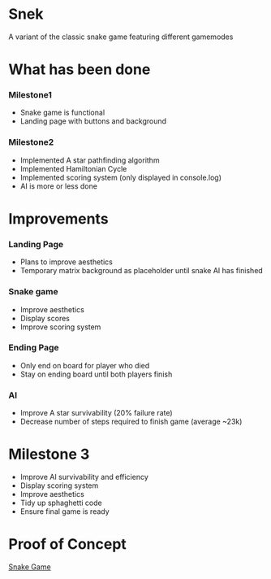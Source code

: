 # Snek
A variant of the classic snake game featuring different gamemodes

# What has been done

### Milestone1
* Snake game is functional
* Landing page with buttons and background

### Milestone2
* Implemented A star pathfinding algorithm
* Implemented Hamiltonian Cycle
* Implemented scoring system (only displayed in console.log)
* AI is more or less done

# Improvements
### Landing Page
* Plans to improve aesthetics
* Temporary matrix background as placeholder until snake AI has finished

### Snake game
* Improve aesthetics
* Display scores
* Improve scoring system

### Ending Page
* Only end on board for player who died
* Stay on ending board until both players finish

### AI
* Improve A star survivability (20% failure rate)
* Decrease number of steps required to finish game (average ~23k)

# Milestone 3
* Improve AI survivability and efficiency
* Display scoring system
* Improve aesthetics
* Tidy up sphaghetti code
* Ensure final game is ready


# Proof of Concept
[Snake Game](https://j4ck990.github.io/Snek/)
